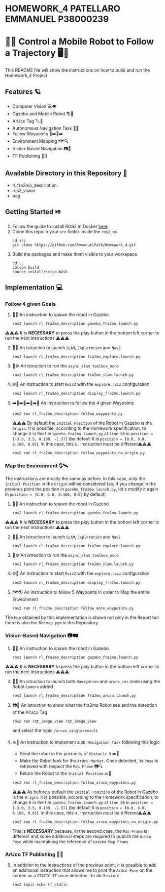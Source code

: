 # HOMEWORK_4 PATELLARO EMMANUEL P38000239 #
# 🤖📱 Control a Mobile Robot to Follow a Trajectory 🖥️🎯 #
This README file will show the instructions on how to build and run the Homework_4 Project 

## Features 🪐 ##
- Computer Vision 💻👁️
- Gazebo and Mobile Robot 🌎🚗
- ArUco Tag 🏷️🧩
- Autonomous Navigation Task 🚀🧭
- Follow Waypoints 📍➡️📍➡️
- Environment Mapping 🗺️🔍
- Vision-Based Navigation 📷👀
- TF Publishing 📡🔃

## Available Directory in this Repository 📂 ##
- rl_fra2mo_description
- ros2_vision
- bag

## Getting Started ⏯️
1. Follow the guide to install ROS2 in Docker [here](https://github.com/RoboticsLab2024/ros2_docker_scripts.git)
2. Clone this repo in your `src` folder inside the `ros2_ws`
    ```shell
    cd src
    git clone https://github.com/EmmanuelPat6/Homework_4.git
    ```
3. Build the packages and make them visible to your workspace
    ```shell
    cd ..
    colcon build
    source install/setup.bash
    ```

## Implementation 💻
### Follow 4 given Goals

1. 🤖🤖 An instruction to spawn the robot in Gazebo
    ```shell
    ros2 launch rl_fra2mo_description gazebo_fra2mo.launch.py
    ```
⚠️⚠️⚠️ It is **NECESSARY** to press the play button in the bottom left corner to run the next instructions ⚠️⚠️⚠️

2. 🚀🧭 An istruction to launch `SLAM`, `Exploration` and `Nav2`
    ```shell
    ros2 launch rl_fra2mo_description fra2mo_explore.launch.py
    ```
    
3. 🔧⚙️ An istruction to run the `async_slam_toolbox_node`
    ```shell
    ros2 launch rl_fra2mo_description fra2mo_slam.launch.py
    ```
    
4. 🌐🔭 An instruction to start `Rviz2` with the `explore.rviz` configuration
   ```shell
   ros2 launch rl_fra2mo_description display_fra2mo.launch.py
   ```
   
5. ➡️📍➡️📍➡️📍➡️📍 An instruction to follow the 4 given Waypoints
   ```shell
   ros2 run rl_fra2mo_description follow_waypoints.py 
   ```
    ⚠️⚠️⚠️ By default the `Initial Position` of the Robot in Gazebo is the `Origin`. It is possible, according to the Homework specification, to change it in the file `gazebo_fra2mo.launch.py` at `line 60` in `position = [-3.0, 3.5, 0.100, -1.57]`
    (by default it is `position = [0.0, 0.0, 0.100, 0.0]`). In this case, this `5.` instruction must be different⚠️⚠️⚠️
   ```shell
   ros2 run rl_fra2mo_description follow_waypoints_no_origin.py 
   ```
    
### Map the Environment 🔃🛰️
The instructions are mostly the same as before. In this case, only the `Initial Position` in the `Origin` will be considered (so, if you change in the previous point the position in `gazebo_fra2mo.launch.py`, let's modify it again in `position = [0.0, 0.0, 0.100, 0.0]` by default)

1. 🤖🤖 An instruction to spawn the robot in Gazebo
    ```shell
    ros2 launch rl_fra2mo_description gazebo_fra2mo.launch.py
    ```
⚠️⚠️⚠️ It is **NECESSARY** to press the play button in the bottom left corner to run the next instructions ⚠️⚠️⚠️

2. 🚀🧭 An istruction to launch `SLAM`, `Exploration` and `Nav2`
    ```shell
    ros2 launch rl_fra2mo_description fra2mo_explore.launch.py
    ```
    
3. 🔧⚙️ An istruction to run the `async_slam_toolbox_node`
    ```shell
    ros2 launch rl_fra2mo_description fra2mo_slam.launch.py
    ```
    
4. 🌐🔭 An instruction to start `Rviz2` with the `explore.rviz` configuration
   ```shell
   ros2 launch rl_fra2mo_description display_fra2mo.launch.py
   ```
   
5. 🗺️🌎 An instruction to follow 5 Waypoints in order to Map the entire Environment
   ```shell
   ros2 run rl_fra2mo_description follow_more_waypoints.py 
   ```

The `Map` obtained by this implementation is shown not only in the Report but there is also the file `map.pgm` in this Repository.


 ### Vision-Based Navigation 📷🛤️

1. 🤖🤖 An instruction to spawn the robot in Gazebo
    ```shell
    ros2 launch rl_fra2mo_description gazebo_fra2mo.launch.py
    ```
⚠️⚠️⚠️ It is **NECESSARY** to press the play button in the bottom left corner to run the next instructions ⚠️⚠️⚠️

2. 🚀🧭 An istruction to launch both `Navigation` and `aruco_ros` node using the Robot `Camera` added
    ```shell
    ros2 launch rl_fra2mo_description fra2mo_aruco.launch.py 
    ```
    
3. 📷🎥 An istruction to show what the fra2mo Robot see and the detection of the ArUco Tag
    ```shell
    ros2 run rqt_image_view rqt_image_view
    ```
   and select the topic `/aruco_single/result`

4. ⛵🤙 An instruction to implement a `2D Navigation Task` following this logic
   - Send the robot in the proximity of `Obstacle 9` ➡️🛑
   - Make the Robot look for the `ArUco Marker`. Once detected, its `Pose` is retrieved with respect the `Map Frame` 📷🔍
   - Return the Robot to the `Initial Position` 🔙🏁
     
   ```shell
   ros2 run rl_fra2mo_description follow_aruco_waypoints.py 
   ```
   ⚠️⚠️⚠️ As before,y default the `Initial Position` of the Robot in Gazebo is the `Origin`. It is possible, according to the Homework specification, to change it in the file `gazebo_fra2mo.launch.py` at `line 60` in `position = [-3.0, 3.5, 0.100, -1.57]`
    (by default it is `position = [0.0, 0.0, 0.100, 0.0]`). In this case, this `4.` instruction must be different⚠️⚠️⚠️
   ```shell
   ros2 run rl_fra2mo_description follow_aruco_waypoints_no_origin.py 
   ```
   This is **NECESSARY** because, in the second case, the `Map Frame` is different and some additional steps are required to publish the `ArUco Pose` while maintaining the reference of `Gazebo Map Frame`

 ### ArUco TF Publishing 📸🔄
 5. In addition to the instructions of the previous point, it is possible to add an additional instruction that allows me to print the `ArUco Pose` on the screen as a `STATIC TF` once detected. To do this run:
    ```shell
    ros2 topic echo tf_static
    ```

